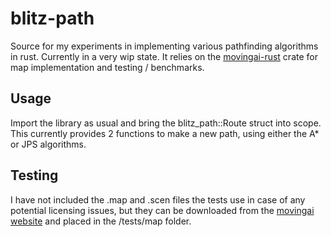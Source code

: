 # blitz-path
Source for my experiments in implementing various pathfinding algorithms in rust. Currently in a very wip state. It relies on the [movingai-rust](https://github.com/THeK3nger/movingai-rust) crate for map implementation and testing / benchmarks.

## Usage
Import the library as usual and bring the blitz_path::Route struct into scope. This currently provides 2 functions to make a new path, using either the A* or JPS algorithms.

## Testing
I have not included the .map and .scen files the tests use in case of any potential licensing issues, but they can be downloaded from the [movingai website](https://www.movingai.com/benchmarks/) and placed in the /tests/map folder. 
